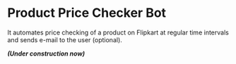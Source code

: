 # Product Price Checker Bot 
It automates price checking of a product on Flipkart at regular time intervals and sends e-mail to the user (optional).

***(Under construction now)***
